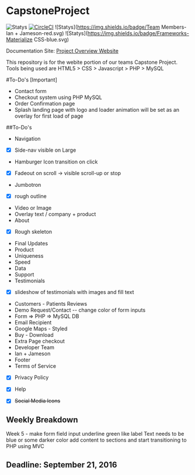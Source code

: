 # CapstoneProject

![Statys](https://img.shields.io/badge/Complete-12%25-orange.svg) [![CircleCI](https://img.shields.io/circleci/project/BrightFlair/PHP.Gt.svg?maxAge=2592000?style=flat-square)]()
![Statys](https://img.shields.io/badge/Team Members-Ian + Jameson-red.svg)
![Statys](https://img.shields.io/badge/Frameworks-Materialize CSS-blue.svg)

Documentation Site:
 [Project Overview Website](https://gorgonsmaze.github.io/CapstoneOverview/)
 
 This repository is for the webite portion of our teams Capstone Project.
 Tools being used are HTML5 > CSS > Javascript > PHP > MySQL

#To-Do's [Important]
* Contact form
* Checkout system using PHP MySQL
* Order Confirmation page
* Splash landing page with logo and loader animation
   will be set as an overlay for first load of page

##To-Do's
* Navigation
 - [x] Side-nav visible on Large
 * Hamburger Icon transition on click
 
 - [x] Fadeout on scroll -> visible scroll-up or stop
* Jumbotron
 - [x] rough outline 
 * Video or Image
 * Overlay text / company + product
* About 
 - [x] Rough skeleton
 * Final Updates
* Product
 * Uniqueness
 * Speed
 * Data
 * Support
* Testimonials
 - [x] slideshow of testimonials with images and fill text
 *  Customers - Patients Reviews 
* Demo Request/Contact -- change color of form inputs
 * Form => PHP => MySQL DB 
 * Email Recipient 
* Google Maps - Styled
* Buy - Download
 * Extra Page checkout  
* Developer Team
 * Ian + Jameson 
* Footer
 * Terms of Service
 - [x] Privacy Policy
 - [x] Help
 - [x] ~~Social Media Icons~~
 



## Weekly Breakdown
Week 5 - make form field input underline green like label 
           Text needs to be blue or some darker color
           add content to sections and start transitioning to PHP using MVC 

## Deadline: September 21, 2016
